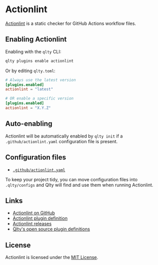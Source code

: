 # Actionlint

[Actionlint](https://github.com/rhysd/actionlint) is a static checker for GitHub Actions workflow files.

## Enabling Actionlint

Enabling with the `qlty` CLI:

```bash
qlty plugins enable actionlint
```

Or by editing `qlty.toml`:

```toml
# Always use the latest version
[plugins.enabled]
actionlint = "latest"

# OR enable a specific version
[plugins.enabled]
actionlint = "X.Y.Z"
```

## Auto-enabling

Actionlint will be automatically enabled by `qlty init` if a `.github/actionlint.yaml` configuration file is present.

## Configuration files

- [`.github/actionlint.yaml`](https://github.com/rhysd/actionlint/blob/main/docs/config.md#configuration-file)

To keep your project tidy, you can move configuration files into `.qlty/configs` and Qlty will find and use them when running Actionlint.

## Links

- [Actionlint on GitHub](https://github.com/rhysd/actionlint)
- [Actionlint plugin definition](https://github.com/qltysh/qlty/tree/main/plugins/linters/actionlint)
- [Actionlint releases](https://github.com/rhysd/actionlint/releases)
- [Qlty's open source plugin definitions](https://github.com/qltysh/qlty/tree/main/plugins/linters)

## License

Actionlint is licensed under the [MIT License](https://github.com/rhysd/actionlint/blob/main/LICENSE.txt).
